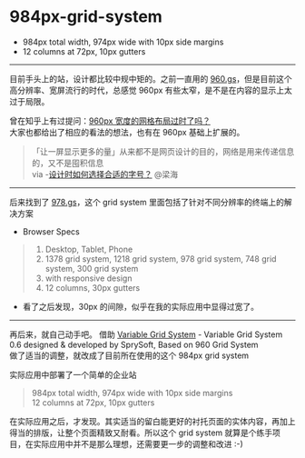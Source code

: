 984px-grid-system
=================

* 984px total width, 974px wide with 10px side margins
* 12 columns at 72px, 10px gutters

-------------------------------------------------------------------

目前手头上的站，设计都比较中规中矩的。之前一直用的 [960.gs](http://960.gs)，但是目前这个高分辨率、宽屏流行的时代，总感觉 960px 有些太窄，是不是在内容的显示上太过于局限。

曾在知乎上有过提问：[960px 宽度的网格布局过时了吗？](http://www.zhihu.com/question/20088948)  
大家也都给出了相应的看法的想法，也有在 960px 基础上扩展的。
> 「让一屏显示更多的量」从来都不是网页设计的目的，网络是用来传递信息的，又不是囤积信息  
> via -[设计时如何选择合适的字号？](http://www.zhihu.com/question/19629822) @梁海

-------------------------------------------------------------------

后来找到了 [978.gs](http://978.gs/)，这个 grid system 里面包括了针对不同分辨率的终端上的解决方案

* Browser Specs
> 1. Desktop, Tablet, Phone  
> 2. 1378 grid system, 1218 grid system, 978 grid system, 748 grid system, 300 grid system  
> 3. with responsive design
> 4. 12 columns, 30px gutters

* 看了之后发现，30px 的间隙，似乎在我的实际应用中显得过宽了。

-------------------------------------------------------------------

再后来，就自己动手吧。
借助 [Variable Grid System](http://grids.heroku.com/) - Variable Grid System 0.6 designed & developed by SprySoft, Based on 960 Grid System  
做了适当的调整，就改成了目前所在使用的这个 984px grid system

实际应用中部署了一个简单的企业站
> 984px total width, 974px wide with 10px side margins  
> 12 columns at 72px, 10px gutters

在实际应用之后，才发现。其实适当的留白能更好的衬托页面的实体内容，再加上得当的排版，让整个页面精致又耐看。所以这个 grid system 就算是个练手项目，在实际应用中并不是那么理想，还需要更一步的调整和改进 :-)